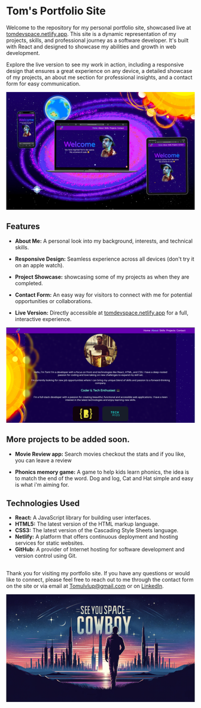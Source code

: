 # Tom's Portfolio Site

Welcome to the repository for my personal portfolio site, showcased live at [tomdevspace.netlify.app](https://tomdevspace.netlify.app/). This site is a dynamic representation of my projects, skills, and professional journey as a software developer. It's built with React and designed to showcase my abilities and growth in web development.

Explore the live version to see my work in action, including a responsive design that ensures a great experience on any device, a detailed showcase of my projects, an about me section for professional insights, and a contact form for easy communication.


![Homepage-on-different-devices](/readme-images/portfilio-mixed-media.jpg)


## Features
- **About Me:** A personal look into my background, interests, and technical skills.



- **Responsive Design:** Seamless experience across all devices (don't try it on an apple watch).

- **Project Showcase:** showcasing some of my projects as when they are completed.

- **Contact Form:** An easy way for visitors to connect with me for potential opportunities or collaborations.

- **Live Version:** Directly accessible at [tomdevspace.netlify.app](https://tomdevspace.netlify.app/) for a full, interactive experience.


![About-me](./readme-images/aboutme.png)

## More projects to be added soon. 

- **Movie Review app:** Search movies checkout the stats and if you like, you can leave a review

- **Phonics memory game:** A game to help kids learn phonics, the idea is to match the end of the word. Dog and log, Cat and Hat simple and easy is what i'm aiming for.


## Technologies Used
- **React:** A JavaScript library for building user interfaces.
- **HTML5:** The latest version of the HTML markup language.
- **CSS3:** The latest version of the Cascading Style Sheets language.
- **Netlify:** A platform that offers continuous deployment and hosting services for static websites.
- **GitHub:** A provider of Internet hosting for software development and version control using Git.

## 
Thank you for visiting my portfolio site. If you have any questions or would like to connect, please feel free to reach out to me through the contact form on the site or via email at Tomulvlup@gmail.com or on [LinkedIn](https://www.linkedin.com/in/tomulvlup/). 

![See-you-soon](./readme-images/landscape-see-you-space-cowboy.png)